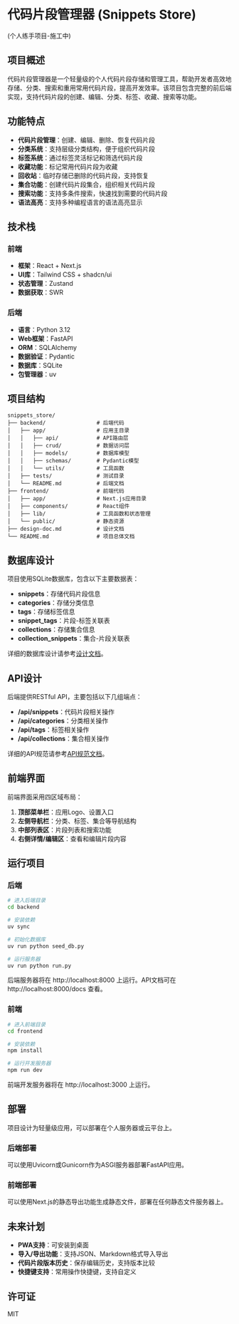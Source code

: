 # 代码片段管理器 (Snippets Store)

(个人练手项目-施工中)

## 项目概述

代码片段管理器是一个轻量级的个人代码片段存储和管理工具，帮助开发者高效地存储、分类、搜索和重用常用代码片段，提高开发效率。该项目包含完整的前后端实现，支持代码片段的创建、编辑、分类、标签、收藏、搜索等功能。

## 功能特点

- **代码片段管理**：创建、编辑、删除、恢复代码片段
- **分类系统**：支持层级分类结构，便于组织代码片段
- **标签系统**：通过标签灵活标记和筛选代码片段
- **收藏功能**：标记常用代码片段为收藏
- **回收站**：临时存储已删除的代码片段，支持恢复
- **集合功能**：创建代码片段集合，组织相关代码片段
- **搜索功能**：支持多条件搜索，快速找到需要的代码片段
- **语法高亮**：支持多种编程语言的语法高亮显示

## 技术栈

### 前端

- **框架**：React + Next.js
- **UI库**：Tailwind CSS + shadcn/ui
- **状态管理**：Zustand
- **数据获取**：SWR

### 后端

- **语言**：Python 3.12
- **Web框架**：FastAPI
- **ORM**：SQLAlchemy
- **数据验证**：Pydantic
- **数据库**：SQLite
- **包管理器**：uv

## 项目结构

```plain
snippets_store/
├── backend/                # 后端代码
│   ├── app/                # 应用主目录
│   │   ├── api/            # API路由层
│   │   ├── crud/           # 数据访问层
│   │   ├── models/         # 数据库模型
│   │   ├── schemas/        # Pydantic模型
│   │   └── utils/          # 工具函数
│   ├── tests/              # 测试目录
│   └── README.md           # 后端文档
├── frontend/               # 前端代码
│   ├── app/                # Next.js应用目录
│   ├── components/         # React组件
│   ├── lib/                # 工具函数和状态管理
│   └── public/             # 静态资源
├── design-doc.md           # 设计文档
└── README.md               # 项目总体文档
```

## 数据库设计

项目使用SQLite数据库，包含以下主要数据表：

- **snippets**：存储代码片段信息
- **categories**：存储分类信息
- **tags**：存储标签信息
- **snippet_tags**：片段-标签关联表
- **collections**：存储集合信息
- **collection_snippets**：集合-片段关联表

详细的数据库设计请参考[设计文档](docs/design-doc.md)。

## API设计

后端提供RESTful API，主要包括以下几组端点：

- **/api/snippets**：代码片段相关操作
- **/api/categories**：分类相关操作
- **/api/tags**：标签相关操作
- **/api/collections**：集合相关操作

详细的API规范请参考[API规范文档](docs/backend-api-specification.md)。

## 前端界面

前端界面采用四区域布局：

1. **顶部菜单栏**：应用Logo、设置入口
2. **左侧导航栏**：分类、标签、集合等导航结构
3. **中部列表区**：片段列表和搜索功能
4. **右侧详情/编辑区**：查看和编辑片段内容

## 运行项目

### 后端

```bash
# 进入后端目录
cd backend

# 安装依赖
uv sync

# 初始化数据库
uv run python seed_db.py

# 运行服务器
uv run python run.py
```

后端服务器将在 http://localhost:8000 上运行。API文档可在 http://localhost:8000/docs 查看。

### 前端

```bash
# 进入前端目录
cd frontend

# 安装依赖
npm install

# 运行开发服务器
npm run dev
```

前端开发服务器将在 http://localhost:3000 上运行。

## 部署

项目设计为轻量级应用，可以部署在个人服务器或云平台上。

### 后端部署

可以使用Uvicorn或Gunicorn作为ASGI服务器部署FastAPI应用。

### 前端部署

可以使用Next.js的静态导出功能生成静态文件，部署在任何静态文件服务器上。

## 未来计划

- **PWA支持**：可安装到桌面
- **导入/导出功能**：支持JSON、Markdown格式导入导出
- **代码片段版本历史**：保存编辑历史，支持版本比较
- **快捷键支持**：常用操作快捷键，支持自定义


## 许可证

MIT